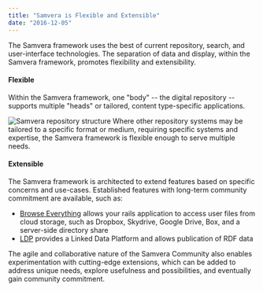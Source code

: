 ```yaml
---
title: "Samvera is Flexible and Extensible"
date: "2016-12-05"
---
```


The Samvera framework uses the best of current repository, search, and user-interface technologies. The separation of data and display, within the Samvera framework, promotes flexibility and extensibility.

#### Flexible

Within the Samvera framework, one "body" -- the digital repository -- supports multiple "heads" or tailored, content type-specific applications.

![Samvera repository structure](../images/HydraContentStructure4.gif) Where other repository systems may be tailored to a specific format or medium, requiring specific systems and expertise, the Samvera framework is flexible enough to serve multiple needs.

#### Extensible

The Samvera framework is architected to extend features based on specific concerns and use-cases. Established features with long-term community commitment are available, such as:

- [Browse Everything](https://github.com/projecthydra/browse-everything) allows your rails application to access user files from cloud storage, such as Dropbox, Skydrive, Google Drive, Box, and a server-side directory share
- [LDP](https://github.com/projecthydra/ldp) provides a Linked Data Platform and allows publication of RDF data

The agile and collaborative nature of the Samvera Community also enables experimentation with cutting-edge extensions, which can be added to address unique needs, explore usefulness and possibilities, and eventually gain community commitment.
